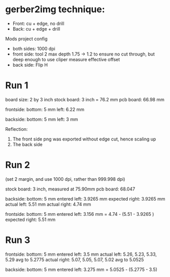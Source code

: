 # gerber2img technique:

- Front: cu + edge, no drill
- Back: cu + edge + drill


Mods project config
- both sides: 1000 dpi
- front side: tool 2 max depth 1.75 -> 1.2 to ensure no cut through, but deep enough to use cliper measure effective offset
- back side: Flip H

# Run 1

board size: 2 by 3 inch
stock board: 3 inch = 76.2 mm
pcb board: 66.98 mm

frontside:
bottom: 5 mm
left: 6.22 mm

backside:
bottom: 5 mm
left: 3 mm

Reflection:

1. The front side png was exported without edge cut, hence scaling up
2. The back side

# Run 2

(set 2 margin, and use 1000 dpi, rather than 999.998 dpi)

stock board: 3 inch, measured at 75.90mm
pcb board: 68.047

backside:
bottom: 5 mm
entered left: 3.9265 mm
expected right: 3.9265 mm
actual left: 5.51 mm
actual right: 4.74 mm

frontside:
bottom: 5 mm
entered left: 3.156 mm = 4.74 - (5.51 - 3.9265 )
expected right: 5.51 mm


# Run 3

frontside:
bottom: 5 mm
entered left: 3.5 mm
actual left: 5.26, 5.23, 5.33, 5.29 avg to 5.2775
actual right: 5.07, 5.05, 5.07, 5.02 avg to 5.0525

backside:
bottom: 5 mm
entered left: 3.275 mm = 5.0525 - (5.2775 - 3.5)
